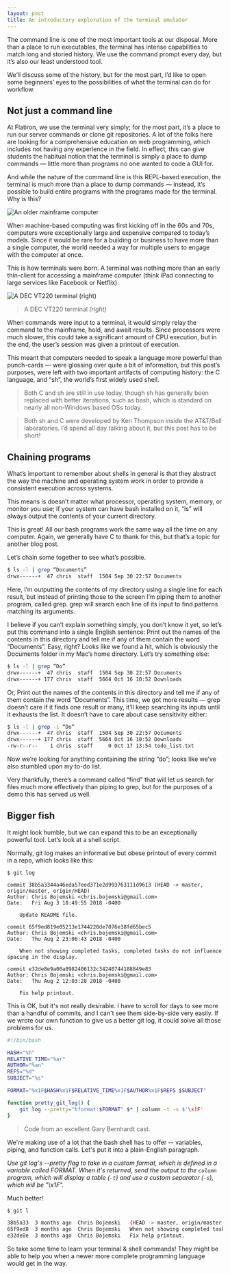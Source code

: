 ```yaml
---
layout: post
title: An introductory exploration of the terminal emulator 
---
```


The command line is one of the most important tools at our disposal. More than a place to run executables, the terminal has intense capabilities to match long and storied history. We use the command prompt every day, but it’s also our least understood tool. 

We’ll discuss some of the history, but for the most part, I’d like to open some beginners’ eyes to the possibilities of what the terminal can do for workflow. 

## Not just a command line

At Flatiron, we use the terminal very simply; for the most part, it’s a place to run our server commands or clone git repositories. A lot of the folks here are looking for a comprehensive education on web programming, which includes not having any experience in the field. In effect, this can give students the habitual notion that the terminal is simply a place to dump commands — little more than programs no one wanted to code a GUI for. 

And while the nature of the command line is this REPL-based execution, the terminal is much more than a place to dump commands — instead, it’s possible to build entire programs with the programs made for the terminal. Why is this?

![An older mainframe computer](https://www.extremetech.com/g00/3_c-7x78x78x78.fyusfnfufdi.dpn_/c-7NPSFQIFVT34x24iuuqtx3ax2fx2fx78x78x78.fyusfnfufdi.dpnx2fx78q-dpoufoux2fvqmpbetx2f3126x2f21x2fJCN-2512.kqhx3fj21d.nbslx3djnbhf_$/$/$/$/$/$)

When machine-based computing was first kicking off in the 60s and 70s, computers were exceptionally large and expensive compared to today’s models. Since it would be rare for a building or business to have more than a single computer, the world needed a way for multiple users to engage with the computer at once. 

This is how terminals were born. A terminal was nothing more than an early thin-client for accessing a mainframe computer (think iPad connecting to large services like Facebook or Netflix). 

![A DEC VT220 terminal _(right)_](http://xahlee.info/kbd/iold51593/VT220_Irssi_82375.jpg)
>A DEC VT220 terminal _(right)_

When commands were input to a terminal, it would simply relay the command to the mainframe, hold, and await results. Since processors were much slower, this could take a significant amount of CPU execution, but in the end, the user’s session was given a printout of execution. 

This meant that computers needed to speak a language more powerful than punch-cards — were glossing over quite a bit of information, but this post’s purposes, were left with two important artifacts of computing history: the C language, and “sh”, the world’s first widely used shell. 

>Both C and sh are still in use today, though sh has generally been replaced with better iterations, such as bash, which is standard on nearly all non-Windows based OSs today. 

>Both sh and C were developed by Ken Thompson inside the AT&T/Bell laboratories. I’d spend all day talking about it, but this post has to be short!

## Chaining programs

What’s important to remember about shells in general is that they abstract the way the machine and operating system work in order to provide a consistent execution across systems. 

This means is doesn’t matter what processor, operating system, memory, or monitor you use; if your system can have bash installed on it, “ls” will always output the contents of your current directory. 

This is great! All our bash programs work the same way all the time on any computer. Again, we generally have C to thank for this, but that’s a topic for another blog post. 

Let’s chain some together to see what’s possible. 

```bash
$ ls -l | grep “Documents”
drwx------+  47 chris  staff  1504 Sep 30 22:57 Documents
```

Here, I’m outputting the contents of my directory using a single line for each result, but instead of printing those to the screen I’m piping them to another program, called grep. grep will search each line of its input to find patterns matching its arguments. 

I believe if you can’t explain something simply, you don’t know it yet, so let’s put this command into a single English sentence: Print out the names of the contents in this directory and tell me if any of them contain the word “Documents”. Easy, right? Looks like we found a hit, which is obviously the Documents folder in my Mac’s home directory. Let’s try something else:

```bash
$ ls -l | grep “Do”
drwx------+  47 chris  staff  1504 Sep 30 22:57 Documents
drwx------+ 177 chris  staff  5664 Oct 16 10:52 Downloads
```

Or, Print out the names of the contents in this directory and tell me if any of them contain the word “Documents”. This time, we got more results — grep doesn’t care if it finds one result or many, it’ll keep searching its inputs until it exhausts the list. It doesn’t have to care about case sensitivity either: 

```bash
$ ls -l | grep -i “Do”
drwx------+  47 chris  staff  1504 Sep 30 22:57 Documents
drwx------+ 177 chris  staff  5664 Oct 16 10:52 Downloads
-rw-r--r--    1 chris  staff     0 Oct 17 13:54 todo_list.txt
```

Now we’re looking for anything containing the string “do”; looks like we’ve also stumbled upon my to-do list. 

Very thankfully, there’s a command called “find” that will let us search for files much more effectively than piping to grep, but for the purposes of a demo this has served us well. 

## Bigger fish

It might look humble, but we can expand this to be an exceptionally powerful tool. Let’s look at a shell script.

Normally, git log makes an informative but obese printout of every commit in a repo, which looks like this:

```
$ git log 

commit 38b5a3344a46eda57eed371e2d993763111d9613 (HEAD -> master, origin/master, origin/HEAD)
Author: Chris Bojemski <chris.bojemski@gmail.com>
Date:   Fri Aug 3 18:49:55 2018 -0400

    Update README file.

commit 65f9ed819e05213e1744220de7076e38fd65bec5
Author: Chris Bojemski <chris.bojemski@gmail.com>
Date:   Thu Aug 2 23:00:43 2018 -0400

    When not showing completed tasks, completed tasks do not influence spacing in the display.

commit e32de8e9a00a8982406132c34240744188849e83
Author: Chris Bojemski <chris.bojemski@gmail.com>
Date:   Thu Aug 2 12:03:28 2018 -0400

    Fix help printout.
```

This is OK, but it's not really desirable. I have to scroll for days to see more than a handful of commits, and I can't see them side-by-side very easily. If we wrote our own function to give us a better git log, it could solve all those problems for us. 

```bash
#!/bin/bash

HASH="%h"
RELATIVE_TIME="%ar"
AUTHOR="%an"
REFS="%d"
SUBJECT="%s"

FORMAT="%x1F$HASH%x1F$RELATIVE_TIME%x1F$AUTHOR%x1F$REFS $SUBJECT"

function pretty_git_log() {
    git log --pretty="tformat:$FORMAT" $* | column -t -s $'\x1F'
}
```

>Code from an excellent Gary Bernhardt cast.

We're making use of a lot that the bash shell has to offer -- variables, piping, and function calls. Let's put it into a plain-English paragraph.

_Use git log's --pretty flag to take in a custom format, which is defined in a variable called FORMAT. When it's returned, send the output to the `column` program, which will display a table (`-t`) and use a custom separator (`-s`), which will be "\x1F"._

Much better!

```bash
$ git l 

38b5a33  3 months ago  Chris Bojemski   (HEAD -> master, origin/master, origin/HEAD) Update README file.
65f9ed8  3 months ago  Chris Bojemski   When not showing completed tasks, completed tasks do not influence spacing in the display.
e32de8e  3 months ago  Chris Bojemski   Fix help printout.
```

So take some time to learn your terminal & shell commands! They might be able to help you when a newer more complete programming language would get in the way.
